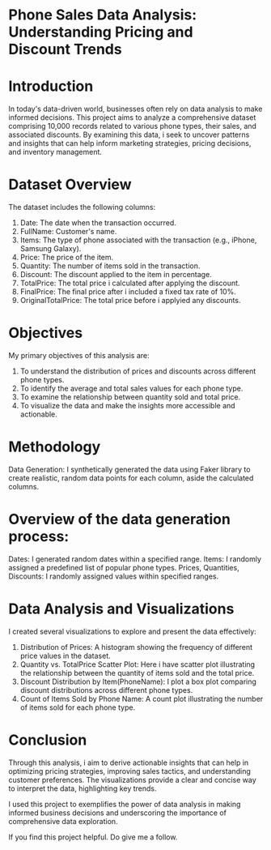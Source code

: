 # Phone Sales Data Analysis: Understanding Pricing and Discount Trends

#     Introduction

In today's data-driven world, businesses often rely on data analysis to make informed decisions. This project aims to analyze a comprehensive dataset comprising 10,000 records related to various phone types, their sales, and associated discounts. By examining this data, i seek to uncover patterns and insights that can help inform marketing strategies, pricing decisions, and inventory management.

#     Dataset Overview 
The dataset includes the following columns: 
1. Date: The date when the transaction occurred.
2. FullName: Customer's name.
4. Items: The type of phone associated with the transaction (e.g., iPhone, Samsung Galaxy).
5. Price: The price of the item.
6. Quantity: The number of items sold in the transaction.
7. Discount: The discount applied to the item in percentage.
8. TotalPrice: The total price i calculated after applying the discount.
9. FinalPrice: The final price after i included a fixed tax rate of 10%.
10. OriginalTotalPrice: The total price before i applyied any discounts.


#     Objectives

My primary objectives of this analysis are: 
1. To understand the distribution of prices and discounts across different phone types.
2. To identify the average and total sales values for each phone type.
3. To examine the relationship between quantity sold and total price.
4. To visualize the data and make the insights more accessible and actionable.

#     Methodology

Data Generation: 
I synthetically generated the data using Faker library to create realistic, random data points for each column, aside the calculated columns. 

#     Overview of the data generation process: 
Dates: I generated random dates within a specified range.
Items: I randomly assigned a predefined list of popular phone types.
Prices, Quantities, Discounts: I randomly assigned values within specified ranges.

#     Data Analysis and Visualizations

I created several visualizations to explore and present the data effectively:
1. Distribution of Prices: A histogram showing the frequency of different price values in the dataset.
2. Quantity vs. TotalPrice Scatter Plot: Here i have scatter plot illustrating the relationship between the quantity of items sold and the total price.
3. Discount Distribution by Item(PhoneName): I plot a box plot comparing discount distributions across different phone types.
4. Count of Items Sold by Phone Name: A count plot illustrating the number of items sold for each phone type.

# Conclusion
Through this analysis, i aim to derive actionable insights that can help in optimizing pricing strategies, improving sales tactics, and understanding customer preferences. The visualizations provide a clear and concise way to interpret the data, highlighting key trends. 

I used this project to exemplifies the power of data analysis in making informed business decisions and underscoring the importance of comprehensive data exploration.

If you find this project helpful. Do give me a follow.
